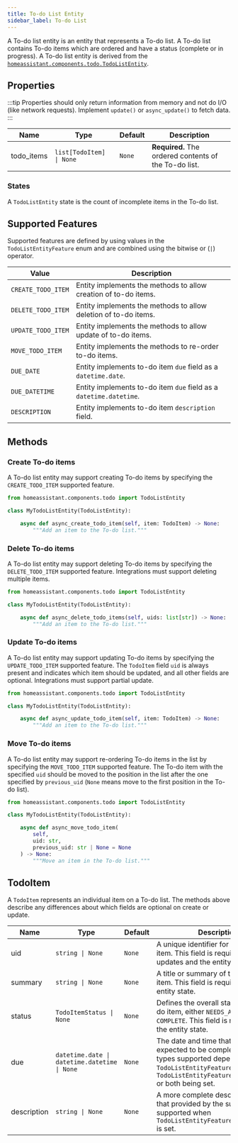 ```yaml
---
title: To-do List Entity
sidebar_label: To-do List
---
```


A To-do list entity is an entity that represents a To-do list. A To-do list contains
To-do items which are ordered and have a status (complete or in progress). A To-do list entity is derived from the [`homeassistant.components.todo.TodoListEntity`](https://github.com/home-assistant/core/blob/dev/homeassistant/components/todo/__init__.py).

## Properties

:::tip
Properties should only return information from memory and not do I/O (like network requests). Implement `update()` or `async_update()` to fetch data.
:::

| Name  | Type          | Default               | Description                                             |
| ----- | ------------- | --------------------- | ------------------------------------------------------- |
| todo_items | <code>list[TodoItem] &#124; None</code> | `None` | **Required.** The ordered contents of the To-do list. |

### States

A `TodoListEntity` state is the count of incomplete items in the To-do list.

## Supported Features

Supported features are defined by using values in the `TodoListEntityFeature` enum
and are combined using the bitwise or (`|`) operator.

| Value               | Description                                                        |
| ------------------- | ------------------------------------------------------------------ |
| `CREATE_TODO_ITEM`      | Entity implements the methods to allow creation of to-do items.  |
| `DELETE_TODO_ITEM`      | Entity implements the methods to allow deletion of to-do items.  |
| `UPDATE_TODO_ITEM`      | Entity implements the methods to allow update of to-do items.  |
| `MOVE_TODO_ITEM`        | Entity implements the methods to re-order to-do items.  |
| `DUE_DATE`              | Entity implements to-do item `due` field as a `datetime.date`. |
| `DUE_DATETIME`          | Entity implements to-do item `due` field as a `datetime.datetime`. |
| `DESCRIPTION`           | Entity implements to-do item `description` field.  |

## Methods


### Create To-do items

A To-do list entity may support creating To-do items by specifying the `CREATE_TODO_ITEM`
supported feature.

```python
from homeassistant.components.todo import TodoListEntity

class MyTodoListEntity(TodoListEntity):

    async def async_create_todo_item(self, item: TodoItem) -> None:
        """Add an item to the To-do list."""
```

### Delete To-do items

A To-do list entity may support deleting To-do items by specifying the `DELETE_TODO_ITEM`
supported feature. Integrations must support deleting multiple items.

```python
from homeassistant.components.todo import TodoListEntity

class MyTodoListEntity(TodoListEntity):

    async def async_delete_todo_items(self, uids: list[str]) -> None:
        """Add an item to the To-do list."""
```

### Update To-do items

A To-do list entity may support updating To-do items by specifying the `UPDATE_TODO_ITEM`
supported feature. The `TodoItem` field `uid` is always present and indicates
which item should be updated, and all other fields are optional. Integrations
must support partial update.

```python
from homeassistant.components.todo import TodoListEntity

class MyTodoListEntity(TodoListEntity):

    async def async_update_todo_item(self, item: TodoItem) -> None:
        """Add an item to the To-do list."""
```

### Move To-do items

A To-do list entity may support re-ordering To-do items in the list by specifying
the `MOVE_TODO_ITEM` supported feature. The To-do item with the specified `uid`
should be moved to the position in the list after the one specified by `previous_uid` (`None` means move to the first
position in the To-do list).

```python
from homeassistant.components.todo import TodoListEntity

class MyTodoListEntity(TodoListEntity):

    async def async_move_todo_item(
        self,
        uid: str,
        previous_uid: str | None = None
    ) -> None:
        """Move an item in the To-do list."""
```

## TodoItem

A `TodoItem` represents an individual item on a To-do list. The methods
above describe any differences about which fields are optional on create or
update.

| Name        | Type             | Default      | Description                                                                                                                                     |
| ----------- | ---------------- | ------------ | ----------------------------------------------------------------------------------------------------------------------------------------------- |
| uid | <code>string &#124; None</code> | `None` | A unique identifier for the to-do item. This field is required for updates and the entity state.
| summary | <code>string &#124; None</code>  | `None` | A title or summary of the To-do item. This field is required for the entity state.
| status | <code>TodoItemStatus &#124; None</code> | `None` | Defines the overall status for the To-do item, either `NEEDS_ACTION` or `COMPLETE`. This field is required for the entity state.
| due | <code>datetime.date &#124; datetime.datetime &#124; None</code> | `None` | The date and time that a to-do is expected to be completed. The types supported depend on `TodoListEntityFeature.DUE_DATE` or `TodoListEntityFeature.DUE_DATETIME` or both being set.
| description | <code>string &#124; None</code>  | `None` | A more complete description of than that provided by the summary. Only supported when `TodoListEntityFeature.DESCRIPTION` is set.

